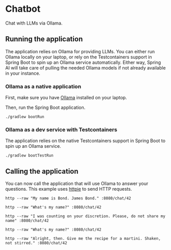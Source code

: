 # Chatbot

Chat with LLMs via Ollama.

## Running the application

The application relies on Ollama for providing LLMs. You can either run Ollama locally on your laptop, or rely on the Testcontainers support in Spring Boot to spin up an Ollama service automatically.
Either way, Spring AI will take care of pulling the needed Ollama models if not already available in your instance.

### Ollama as a native application

First, make sure you have [Ollama](https://ollama.ai) installed on your laptop.

Then, run the Spring Boot application.

```shell
./gradlew bootRun
```

### Ollama as a dev service with Testcontainers

The application relies on the native Testcontainers support in Spring Boot to spin up an Ollama service.

```shell
./gradlew bootTestRun
```

## Calling the application

You can now call the application that will use Ollama to answer your questions.
This example uses [httpie](https://httpie.io) to send HTTP requests.

```shell
http --raw "My name is Bond. James Bond." :8080/chat/42
```

```shell
http --raw "What's my name?" :8080/chat/42
```

```shell
http --raw "I was counting on your discretion. Please, do not share my name" :8080/chat/42
```

```shell
http --raw "What's my name?" :8080/chat/42
```

```shell
http --raw "Alright, then. Give me the recipe for a martini. Shaken, not stirred." :8080/chat/42
```
